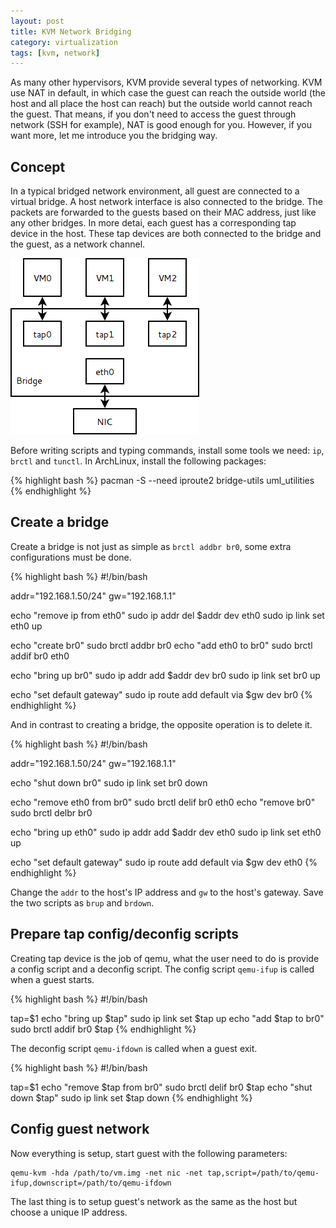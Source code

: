```yaml
---
layout: post
title: KVM Network Bridging
category: virtualization
tags: [kvm, network]
---
```


As many other hypervisors, KVM provide several types of networking. KVM use NAT in default, in which case the guest can reach the outside world (the host and all place the host can reach) but the outside world cannot reach the guest. That means, if you don't need to access the guest through network (SSH for example), NAT is good enough for you. However, if you want more, let me introduce you the bridging way.

## Concept

In a typical bridged network environment, all guest are connected to a virtual bridge. A host network interface is also connected to the bridge. The packets are forwarded to the guests based on their MAC address, just like any other bridges. In more detai, each guest has a corresponding tap device in the host. These tap devices are both connected to the bridge and the guest, as a network channel.

![](/image/bridge.png)

Before writing scripts and typing commands, install some tools we need: `ip`, `brctl` and `tunctl`. In ArchLinux, install the following packages:

{% highlight bash %}
pacman -S --need iproute2 bridge-utils uml_utilities
{% endhighlight %}

## Create a bridge

Create a bridge is not just as simple as `brctl addbr br0`, some extra configurations must be done.

{% highlight bash %}
#!/bin/bash

addr="192.168.1.50/24"
gw="192.168.1.1"

echo "remove ip from eth0"
sudo ip addr del $addr dev eth0
sudo ip link set eth0 up

echo "create br0"
sudo brctl addbr br0
echo "add eth0 to br0"
sudo brctl addif br0 eth0

echo "bring up br0"
sudo ip addr add $addr dev br0
sudo ip link set br0 up

echo "set default gateway"
sudo ip route add default via $gw dev br0
{% endhighlight %}

And in contrast to creating a bridge, the opposite operation is to delete it.

{% highlight bash %}
#!/bin/bash

addr="192.168.1.50/24"
gw="192.168.1.1"

echo "shut down br0"
sudo ip link set br0 down

echo "remove eth0 from br0"
sudo brctl delif br0 eth0
echo "remove br0"
sudo brctl delbr br0

echo "bring up eth0"
sudo ip addr add $addr dev eth0
sudo ip link set eth0 up

echo "set default gateway"
sudo ip route add default via $gw dev eth0
{% endhighlight %}

Change the `addr` to the host's IP address and `gw` to the host's gateway. Save the two scripts as `brup` and `brdown`.

## Prepare tap config/deconfig scripts

Creating tap device is the job of qemu, what the user need to do is provide a config script and a deconfig script. The config script `qemu-ifup` is called when a guest starts.

{% highlight bash %}
#!/bin/bash

tap=$1
echo "bring up $tap"
sudo ip link set $tap up
echo "add $tap to br0"
sudo brctl addif br0 $tap
{% endhighlight %}

The deconfig script `qemu-ifdown` is called when a guest exit.

{% highlight bash %}
#!/bin/bash

tap=$1
echo "remove $tap from br0"
sudo brctl delif br0 $tap
echo "shut down $tap"
sudo ip link set $tap down
{% endhighlight %}

## Config guest network

Now everything is setup, start guest with the following parameters:

    qemu-kvm -hda /path/to/vm.img -net nic -net tap,script=/path/to/qemu-ifup,downscript=/path/to/qemu-ifdown

The last thing is to setup guest's network as the same as the host but choose a unique IP address.
